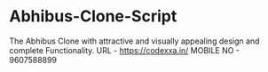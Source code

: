 # Abhibus-Clone-Script
The Abhibus Clone with attractive and visually appealing design and complete Functionality.
URL - https://codexxa.in/
MOBILE NO - 9607588899
